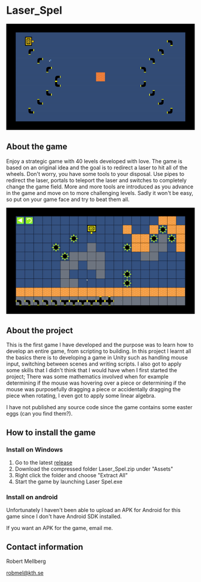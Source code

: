 # Laser_Spel

![Loading Screen](Laser-intro.gif)

## About the game

Enjoy a strategic game with 40 levels developed with love. The game is based on an original idea and the goal is to redirect a laser to hit all of the wheels. Don't worry, you have some tools to your disposal. Use pipes to redirect the laser, portals to teleport the laser and switches to completely change the game field. More and more tools are introduced as you advance in the game and move on to more challenging levels. Sadly it won't be easy, so put on your game face and try to beat them all.

![Gameplay](Laser-spel.gif)

## About the project

This is the first game I have developed and the purpose was to learn how to develop an entire game, from scripting to building. In this project I learnt all the basics there is to developing a game in Unity such as handling mouse input, switching between scenes and writing scripts. I also got to apply some skills that I didn't think that I would have when I first started the project; There was some mathematics involved when for example determining if the mouse was hovering over a piece or determining if the mouse was purposefully dragging a piece or accidentally dragging the piece when rotating, I even got to apply some linear algebra.

I have not published any source code since the game contains some easter eggs (can you find them?).

## How to install the game

### Install on Windows

1. Go to the latest [release](https://github.com/Robert-Mellberg/Laser_Spel/releases/tag/1.0.0)
2. Download the compressed folder Laser_Spel.zip under "Assets"
3. Right click the folder and choose "Extract All"
4. Start the game by launching Laser Spel.exe

### Install on android

Unfortunately I haven't been able to upload an APK for Android for this game since I don't have Android SDK installed.

If you want an APK for the game, email me.

## Contact information
Robert Mellberg

robmel@kth.se


